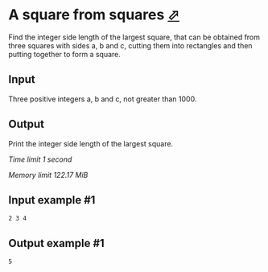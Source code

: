 # A square from squares [⬀](https://www.e-olymp.com/en/problems/6273)

Find the integer side length of the largest square, that can be obtained from three squares with sides a, b and c, cutting them into rectangles and then putting together to form a square.

## Input

Three positive integers a, b and c, not greater than 1000.

## Output

Print the integer side length of the largest square.

_Time limit 1 second_

_Memory limit 122.17 MiB_

## Input example #1
```
2 3 4
```

## Output example #1
```
5
```
